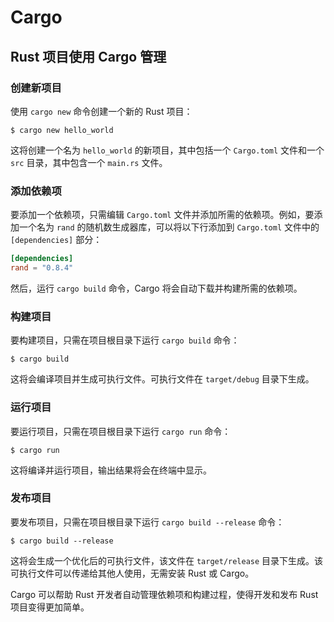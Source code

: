 # Cargo

## Rust 项目使用 Cargo 管理

### 创建新项目

使用 `cargo new` 命令创建一个新的 Rust 项目：

```
$ cargo new hello_world
```

这将创建一个名为 `hello_world` 的新项目，其中包括一个 `Cargo.toml` 文件和一个 `src` 目录，其中包含一个 `main.rs` 文件。

### 添加依赖项

要添加一个依赖项，只需编辑 `Cargo.toml` 文件并添加所需的依赖项。例如，要添加一个名为 `rand` 的随机数生成器库，可以将以下行添加到 `Cargo.toml` 文件中的 `[dependencies]` 部分：

```toml
[dependencies]
rand = "0.8.4"
```

然后，运行 `cargo build` 命令，Cargo 将会自动下载并构建所需的依赖项。

### 构建项目

要构建项目，只需在项目根目录下运行 `cargo build` 命令：

```
$ cargo build
```

这将会编译项目并生成可执行文件。可执行文件在 `target/debug` 目录下生成。

### 运行项目

要运行项目，只需在项目根目录下运行 `cargo run` 命令：

```
$ cargo run
```

这将编译并运行项目，输出结果将会在终端中显示。

### 发布项目

要发布项目，只需在项目根目录下运行 `cargo build --release` 命令：

```
$ cargo build --release
```

这将会生成一个优化后的可执行文件，该文件在 `target/release` 目录下生成。该可执行文件可以传递给其他人使用，无需安装 Rust 或 Cargo。

Cargo 可以帮助 Rust 开发者自动管理依赖项和构建过程，使得开发和发布 Rust 项目变得更加简单。
